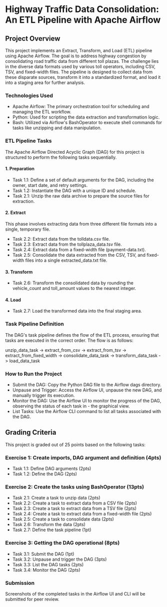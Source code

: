 # Highway Traffic Data Consolidation: An ETL Pipeline with Apache Airflow
## Project Overview

This project implements an Extract, Transform, and Load (ETL) pipeline using Apache Airflow. The goal is to address highway congestion by consolidating road traffic data from different toll plazas. The challenge lies in the diverse data formats used by various toll operators, including CSV, TSV, and fixed-width files. The pipeline is designed to collect data from these disparate sources, transform it into a standardized format, and load it into a staging area for further analysis.

### Technologies Used

- Apache Airflow: The primary orchestration tool for scheduling and managing the ETL workflow.
- Python: Used for scripting the data extraction and transformation logic.
- Bash: Utilized via Airflow's BashOperator to execute shell commands for tasks like unzipping and data manipulation.

### ETL Pipeline Tasks

The Apache Airflow Directed Acyclic Graph (DAG) for this project is structured to perform the following tasks sequentially.
#### 1. Preparation

- Task 1.1: Define a set of default arguments for the DAG, including the owner, start date, and retry settings.
- Task 1.2: Instantiate the DAG with a unique ID and schedule.
- Task 2.1: Unzip the raw data archive to prepare the source files for extraction.

#### 2. Extract

This phase involves extracting data from three different file formats into a single, temporary file.

- Task 2.2: Extract data from the tolldata.csv file.
- Task 2.3: Extract data from the tollplaza_data.tsv file.
- Task 2.4: Extract data from a fixed-width file (payment-data.txt).
- Task 2.5: Consolidate the data extracted from the CSV, TSV, and fixed-width files into a single extracted_data.txt file.

#### 3. Transform

- Task 2.6: Transform the consolidated data by rounding the vehicle_count and toll_amount values to the nearest integer.

#### 4. Load

- Task 2.7: Load the transformed data into the final staging area.

### Task Pipeline Definition

The DAG's task pipeline defines the flow of the ETL process, ensuring that tasks are executed in the correct order. The flow is as follows:

unzip_data_task -> extract_from_csv -> extract_from_tsv -> extract_from_fixed_width -> consolidate_data_task -> transform_data_task -> load_data_task
### How to Run the Project

- Submit the DAG: Copy the Python DAG file to the Airflow dags directory.
- Unpause and Trigger: Access the Airflow UI, unpause the new DAG, and manually trigger its execution.
- Monitor the DAG: Use the Airflow UI to monitor the progress of the DAG, observing the status of each task in - the graphical view.
- List Tasks: Use the Airflow CLI command to list all tasks associated with the DAG.

## Grading Criteria

This project is graded out of 25 points based on the following tasks:

### Exercise 1: Create imports, DAG argument and definition (4pts)

- Task 1.1: Define DAG arguments (2pts)
- Task 1.2: Define the DAG (2pts)

### Exercise 2: Create the tasks using BashOperator (13pts)

- Task 2.1: Create a task to unzip data (2pts)
- Task 2.2: Create a task to extract data from a CSV file (2pts)
- Task 2.3: Create a task to extract data from a TSV file (2pts)
- Task 2.4: Create a task to extract data from a fixed-width file (2pts)
- Task 2.5: Create a task to consolidate data (2pts)
- Task 2.6: Transform the data (2pts)
- Task 2.7: Define the task pipeline (1pt)

### Exercise 3: Getting the DAG operational (8pts)

- Task 3.1: Submit the DAG (1pt)
- Task 3.2: Unpause and trigger the DAG (3pts)
- Task 3.3: List the DAG tasks (2pts)
- Task 3.4: Monitor the DAG (2pts)

### Submission

Screenshots of the completed tasks in the Airflow UI and CLI will be submitted for peer review.